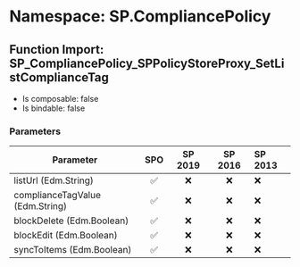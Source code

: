 # Namespace: SP.CompliancePolicy

## Function Import: SP_CompliancePolicy_SPPolicyStoreProxy_SetListComplianceTag

- Is composable: false
- Is bindable: false

### Parameters

Parameter | SPO | SP 2019 | SP 2016 | SP 2013
----------|:---:|:-------:|:-------:|:-------
listUrl (Edm.String) | ✅ | ❌ | ❌ | ❌
complianceTagValue (Edm.String) | ✅ | ❌ | ❌ | ❌
blockDelete (Edm.Boolean) | ✅ | ❌ | ❌ | ❌
blockEdit (Edm.Boolean) | ✅ | ❌ | ❌ | ❌
syncToItems (Edm.Boolean) | ✅ | ❌ | ❌ | ❌
